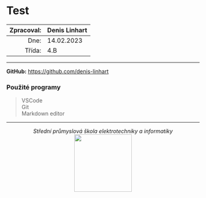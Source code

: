 # Test
| Zpracoval: | Denis Linhart |
| ---------: | ------------- |
|       Dne: | 14.02.2023    |
|     Třída: | 4.B           |
<hr>

**GitHub:** <https://github.com/denis-linhart>

### Použité programy
>   VSCode  
>   Git  
>   Markdown editor
<hr>

<div style="text-align: center;">

*Střední průmyslová škola elektrotechniky a informatiky*
<br>
<img src="https://www.spsemoh.cz/logos/spsei-vektor-barevne.svg" style="width: 150px; height: auto;">
</div>

